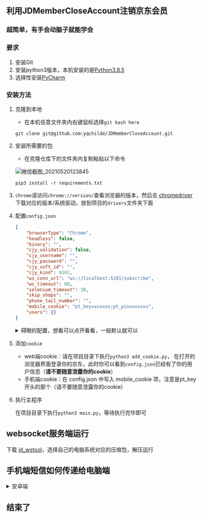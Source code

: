 ## 利用JDMemberCloseAccount注销京东会员

### 超简单，有手会动脑子就能学会

### 要求

1. 安装Git
2. 安装python3版本，本机安装的是[Python3.8.5](https://www.python.org/downloads/release/python-385/)
3. 选择性安装[PyCharm](https://www.jetbrains.com/pycharm/download/download-thanks.html?platform=windows&amp;code=PCC)



### 安装方法

1. 克隆到本地

    - 在本机任意文件夹内右键鼠标选择`git bash here`

    ```shell
    git clone git@github.com:yqchilde/JDMemberCloseAccount.git
    ```

2. 安装所需要的包

    - 在克隆仓库下的文件夹内复制粘贴以下命令
    
    ![微信截图_20210520123845](https://cdn.imqimu.cn/typora/202105/20/123916-141117.png)
    
    ```shell
    pip3 install -r requirements.txt
    ```

3. `chrome`请访问`chrome://version/`查看浏览器的版本，然后去 [chromedriver](http://chromedriver.storage.googleapis.com/index.html) 下载对应的版本/系统驱动，放到项目的`drivers`文件夹下面

4. 配置`config.json`

    ```json
    {
        "browserType": "Chrome",
        "headless": false,
        "binary": "",
        "cjy_validation": false,
        "cjy_username": "",
        "cjy_password": "",
        "cjy_soft_id": "",
        "cjy_kind": 9101,
        "ws_conn_url": "ws://localhost:5201/subscribe",
        "ws_timeout": 60,
        "selenium_timeout": 30,
        "skip_shops": "",
        "phone_tail_number": "",
        "mobile_cookie": "pt_key=xxxxxx;pt_pin=xxxxxx",
        "users": {}
    }
    ```
   
    <details><summary>碍眼的配置，想看可以点开看看，一般默认就可以</summary><br>
    
    * `cjy_validation`: 是否开启超级鹰验证图形验证码
    * `cjy_username`: 超级鹰账号，仅在 cjy_validation 为 true 时需要设置
    * `cjy_password`: 超级鹰密码，仅在 cjy_validation 为 true 时需要设置
    * `cjy_soft_id`: 超级鹰软件ID，仅在 cjy_validation 为 true 时需要设置
    * `cjy_kind`: 超级鹰验证码类型，仅在 cjy_validation 为 true 时需要设置，且该项目指定为 `9101`
    * `ws_conn_url`: websocket链接地址，不用动
    * `ws_timeout`: websocket接收验证码时间超时时间，超时会跳过当前店铺，进行下一个店铺，默认为60秒
    * `selenium_timeout`: selenium操作超时时间，超过会跳过当前店铺，进行下一个店铺，默认为30秒
    * `skip_shops`: 需要跳过的店铺，需要填写卡包中的完整店铺名称，为了效率没做模糊匹配，多个店铺用逗号隔开
    * `phone_tail_number`: 手机后4位尾号，若填写将会校验店铺尾号是否是规定的，不符合就跳过
    * `mobile_cookie`: 手机端cookie，是pt_key开头的那个
    * `users`: web端cookie，通过add_cookie.py添加
</details>

5.  添加`cookie`

    * web端cookie：请在项目目录下执行`python3 add_cookie.py`， 在打开的浏览器界面登录你的京东，此时你可以看到`config.json`已经有了你的用户信息（**请不要随意泄露你的cookie**）
    * 手机端cookie：在 config.json 中写入 mobile_cookie 项，注意是pt_key开头的那个（请不要随意泄露你的cookie）
      
    
6.  执行主程序

    在项目目录下执行`python3 main.py`，等待执行完毕即可

## websocket服务端运行

下载 [jd_wstool](https://github.com/yqchilde/JDMemberCloseAccount/releases)，选择自己的电脑系统对应的压缩包，解压运行

## 手机端短信如何传递给电脑端

<details><summary>安卓端</summary><br>
用 `Macrodroid监听`，在https://pan.imqimu.cn/E5/APP
下载第三个文件和下载倒数第二个配置文件导入到Macrodroid内

```bash
http://同局域网IP:5201/publish?smsCode=短信验证码

例如：
http://192.168.2.100:5201/publish?smsCode=12345

同局域网IP会在运行 `./jd_wstool 或 jd_wstool.exe` 时提示出来，例如：
listening on http://192.168.2.100:5201
```

![QQ截图20210520162121](https://cdn.imqimu.cn/typora/202105/20/162202-422992.png)

</details>

## 结束了

